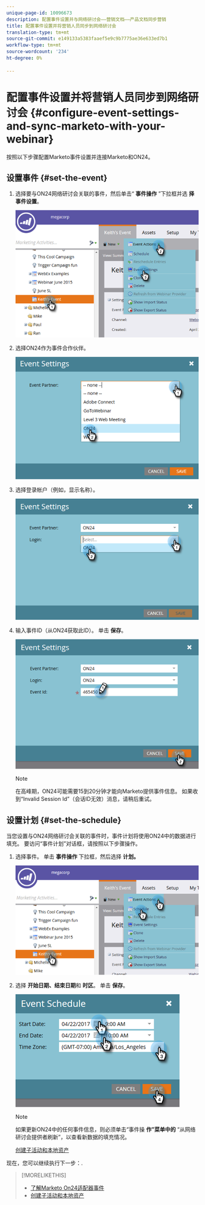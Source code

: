 ```yaml
---
unique-page-id: 10096673
description: 配置事件设置并与网络研讨会——营销文档——产品文档同步营销
title: 配置事件设置并将营销人员同步到网络研讨会
translation-type: tm+mt
source-git-commit: e149133a5383faaef5e9c9b7775ae36e633ed7b1
workflow-type: tm+mt
source-wordcount: '234'
ht-degree: 0%

---
```



# 配置事件设置并将营销人员同步到网络研讨会 {#configure-event-settings-and-sync-marketo-with-your-webinar}

按照以下步骤配置Marketo事件设置并连接Marketo和ON24。

## 设置事件 {#set-the-event}

1. 选择要与ON24网络研讨会关联的事件，然后单击“ **事件操作** ”下拉框并选 **择事件设置**。

   ![](assets/one.png)

1. 选择ON24作为事件合作伙伴。

   ![](assets/two.png)

1. 选择登录帐户（例如，显示名称）。

   ![](assets/three.png)

1. 输入事件ID（从ON24获取此ID）。 单击 **保存**。

   ![](assets/four.png)

   >[!NOTE]
   >
   >在高峰期，ON24可能需要15到20分钟才能向Marketo提供事件信息。 如果收到“Invalid Session Id”（会话ID无效）消息，请稍后重试。

## 设置计划 {#set-the-schedule}

当您设置与ON24网络研讨会关联的事件时，事件计划将使用ON24中的数据进行填充。 要访问“事件计划”对话框，请按照以下步骤操作。

1. 选择事件。 单击 **事件操作** 下拉框，然后选择 **计划。**

   ![](assets/five.png)

1. 选择 **开始日期、结束日期**&#x200B;和 **时区**。 单击 **保存**。

   ![](assets/six-1.png)

   >[!NOTE]
   >
   >如果更新ON24中的任何事件信息，则必须单击“事件操 **作”菜单中的** “从网络研讨会提供者刷新”，以查看新数据的填充情况。

   [创建子活动和本地资产](create-child-campaigns-and-local-assets.md)

现在，您可以继续执行下一步：.

>[!MORELIKETHIS]
>
>* [了解Marketo On24适配器事件](understanding-marketo-on24-adapter-events.md)
>* [创建子活动和本地资产](create-child-campaigns-and-local-assets.md)

>



